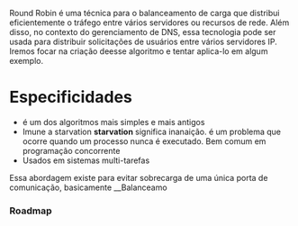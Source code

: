 Round Robin é uma técnica para o balanceamento de carga que distribui eficientemente o tráfego entre vários servidores ou recursos de rede. Além disso, no contexto do gerenciamento de DNS, essa tecnologia pode ser usada para distribuir solicitações de usuários entre vários servidores IP. Iremos focar na criação deesse algoritmo e tentar aplica-lo em algum exemplo.

# Especificidades
- é um dos algoritmos mais simples e mais antigos
- Imune a starvation
	__starvation__ significa inanaição. é um problema que ocorre quando um processo nunca é executado. Bem comum em programação concorrente
- Usados em sistemas multi-tarefas

Essa abordagem existe para evitar sobrecarga de uma única porta de comunicação, basicamente __Balanceamo
### Roadmap
